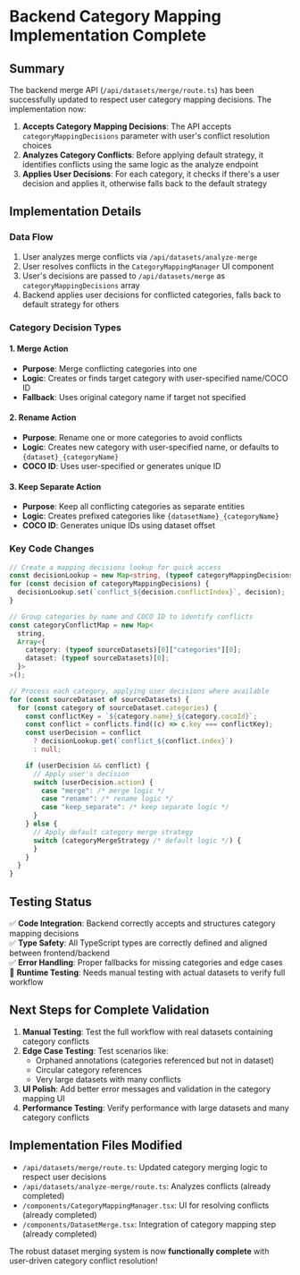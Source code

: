 # Backend Category Mapping Implementation Complete

## Summary

The backend merge API (`/api/datasets/merge/route.ts`) has been successfully updated to respect user category mapping decisions. The implementation now:

1. **Accepts Category Mapping Decisions**: The API accepts `categoryMappingDecisions` parameter with user's conflict resolution choices
2. **Analyzes Category Conflicts**: Before applying default strategy, it identifies conflicts using the same logic as the analyze endpoint
3. **Applies User Decisions**: For each category, it checks if there's a user decision and applies it, otherwise falls back to the default strategy

## Implementation Details

### Data Flow

1. User analyzes merge conflicts via `/api/datasets/analyze-merge`
2. User resolves conflicts in the `CategoryMappingManager` UI component
3. User's decisions are passed to `/api/datasets/merge` as `categoryMappingDecisions` array
4. Backend applies user decisions for conflicted categories, falls back to default strategy for others

### Category Decision Types

#### 1. Merge Action

- **Purpose**: Merge conflicting categories into one
- **Logic**: Creates or finds target category with user-specified name/COCO ID
- **Fallback**: Uses original category name if target not specified

#### 2. Rename Action

- **Purpose**: Rename one or more categories to avoid conflicts
- **Logic**: Creates new category with user-specified name, or defaults to `{dataset}_{categoryName}`
- **COCO ID**: Uses user-specified or generates unique ID

#### 3. Keep Separate Action

- **Purpose**: Keep all conflicting categories as separate entities
- **Logic**: Creates prefixed categories like `{datasetName}_{categoryName}`
- **COCO ID**: Generates unique IDs using dataset offset

### Key Code Changes

```typescript
// Create a mapping decisions lookup for quick access
const decisionLookup = new Map<string, (typeof categoryMappingDecisions)[0]>();
for (const decision of categoryMappingDecisions) {
  decisionLookup.set(`conflict_${decision.conflictIndex}`, decision);
}

// Group categories by name and COCO ID to identify conflicts
const categoryConflictMap = new Map<
  string,
  Array<{
    category: (typeof sourceDatasets)[0]["categories"][0];
    dataset: (typeof sourceDatasets)[0];
  }>
>();

// Process each category, applying user decisions where available
for (const sourceDataset of sourceDatasets) {
  for (const category of sourceDataset.categories) {
    const conflictKey = `${category.name}_${category.cocoId}`;
    const conflict = conflicts.find((c) => c.key === conflictKey);
    const userDecision = conflict
      ? decisionLookup.get(`conflict_${conflict.index}`)
      : null;

    if (userDecision && conflict) {
      // Apply user's decision
      switch (userDecision.action) {
        case "merge": /* merge logic */
        case "rename": /* rename logic */
        case "keep_separate": /* keep separate logic */
      }
    } else {
      // Apply default category merge strategy
      switch (categoryMergeStrategy /* default logic */) {
      }
    }
  }
}
```

## Testing Status

✅ **Code Integration**: Backend correctly accepts and structures category mapping decisions  
✅ **Type Safety**: All TypeScript types are correctly defined and aligned between frontend/backend  
✅ **Error Handling**: Proper fallbacks for missing categories and edge cases  
🔄 **Runtime Testing**: Needs manual testing with actual datasets to verify full workflow

## Next Steps for Complete Validation

1. **Manual Testing**: Test the full workflow with real datasets containing category conflicts
2. **Edge Case Testing**: Test scenarios like:
   - Orphaned annotations (categories referenced but not in dataset)
   - Circular category references
   - Very large datasets with many conflicts
3. **UI Polish**: Add better error messages and validation in the category mapping UI
4. **Performance Testing**: Verify performance with large datasets and many category conflicts

## Implementation Files Modified

- `/api/datasets/merge/route.ts`: Updated category merging logic to respect user decisions
- `/api/datasets/analyze-merge/route.ts`: Analyzes conflicts (already completed)
- `/components/CategoryMappingManager.tsx`: UI for resolving conflicts (already completed)
- `/components/DatasetMerge.tsx`: Integration of category mapping step (already completed)

The robust dataset merging system is now **functionally complete** with user-driven category conflict resolution!
